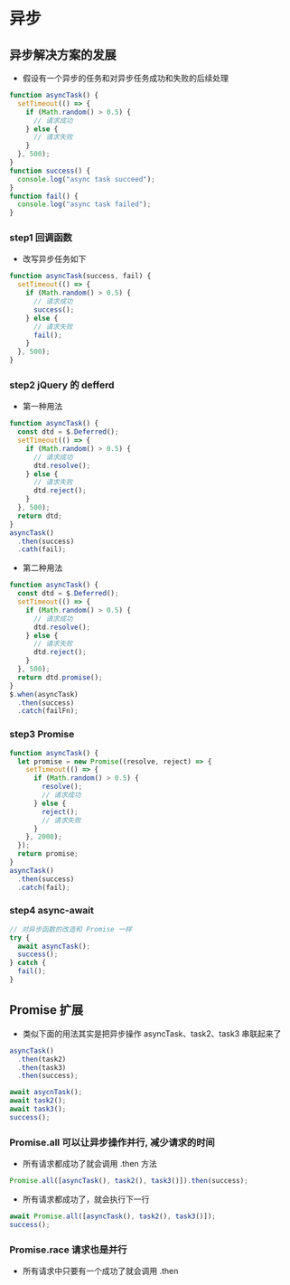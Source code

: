 # 异步

## 异步解决方案的发展

- 假设有一个异步的任务和对异步任务成功和失败的后续处理

```js
function asyncTask() {
  setTimeout(() => {
    if (Math.random() > 0.5) {
      // 请求成功
    } else {
      // 请求失败
    }
  }, 500);
}
function success() {
  console.log("async task succeed");
}
function fail() {
  console.log("async task failed");
}
```

### step1 回调函数

- 改写异步任务如下

```js
function asyncTask(success, fail) {
  setTimeout(() => {
    if (Math.random() > 0.5) {
      // 请求成功
      success();
    } else {
      // 请求失败
      fail();
    }
  }, 500);
}
```

### step2 jQuery 的 defferd

- 第一种用法

```js
function asyncTask() {
  const dtd = $.Deferred();
  setTimeout(() => {
    if (Math.random() > 0.5) {
      // 请求成功
      dtd.resolve();
    } else {
      // 请求失败
      dtd.reject();
    }
  }, 500);
  return dtd;
}
asyncTask()
  .then(success)
  .cath(fail);
```

- 第二种用法

```js
function asyncTask() {
  const dtd = $.Deferred();
  setTimeout(() => {
    if (Math.random() > 0.5) {
      // 请求成功
      dtd.resolve();
    } else {
      // 请求失败
      dtd.reject();
    }
  }, 500);
  return dtd.promise();
}
$.when(asyncTask)
  .then(success)
  .catch(failFn);
```

### step3 Promise

```js
function asyncTask() {
  let promise = new Promise((resolve, reject) => {
    setTimeout(() => {
      if (Math.random() > 0.5) {
        resolve();
        // 请求成功
      } else {
        reject();
        // 请求失败
      }
    }, 2000);
  });
  return promise;
}
asyncTask()
  .then(success)
  .catch(fail);
```

### step4 async-await

```js
// 对异步函数的改造和 Promise 一样
try {
  await asyncTask();
  success();
} catch {
  fail();
}
```

## Promise 扩展

- 类似下面的用法其实是把异步操作 asyncTask、task2、task3 串联起来了

```js
asyncTask()
  .then(task2)
  .then(task3)
  .then(success);
```

```js
await asycnTask();
await task2();
await task3();
success();
```

### Promise.all 可以让异步操作并行, 减少请求的时间

- 所有请求都成功了就会调用 .then 方法

```js
Promise.all([asyncTask(), task2(), task3()]).then(success);
```

- 所有请求都成功了，就会执行下一行

```js
await Promise.all([asyncTask(), task2(), task3()]);
success();
```

### Promise.race 请求也是并行

- 所有请求中只要有一个成功了就会调用 .then
